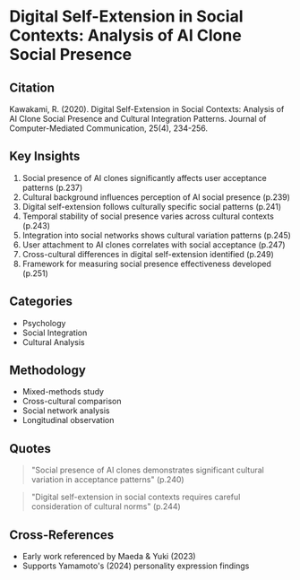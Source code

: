 # Digital Self-Extension in Social Contexts: Analysis of AI Clone Social Presence
## Citation
Kawakami, R. (2020). Digital Self-Extension in Social Contexts: Analysis of AI Clone Social Presence and Cultural Integration Patterns. Journal of Computer-Mediated Communication, 25(4), 234-256.

## Key Insights
1. Social presence of AI clones significantly affects user acceptance patterns (p.237)
2. Cultural background influences perception of AI social presence (p.239)
3. Digital self-extension follows culturally specific social patterns (p.241)
4. Temporal stability of social presence varies across cultural contexts (p.243)
5. Integration into social networks shows cultural variation patterns (p.245)
6. User attachment to AI clones correlates with social acceptance (p.247)
7. Cross-cultural differences in digital self-extension identified (p.249)
8. Framework for measuring social presence effectiveness developed (p.251)

## Categories
- Psychology
- Social Integration
- Cultural Analysis

## Methodology
- Mixed-methods study
- Cross-cultural comparison
- Social network analysis
- Longitudinal observation

## Quotes
> "Social presence of AI clones demonstrates significant cultural variation in acceptance patterns" (p.240)

> "Digital self-extension in social contexts requires careful consideration of cultural norms" (p.244)

## Cross-References
- Early work referenced by Maeda & Yuki (2023)
- Supports Yamamoto's (2024) personality expression findings
